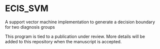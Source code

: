 # ECIS_SVM
A support vector machine implementation to generate a decision boundary for two diagnosis groups

This program is tied to a publication under review. More details will be added to this repository when the manuscript is accepted.

